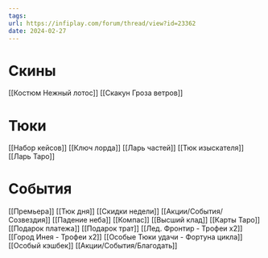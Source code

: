 ```yaml
---
tags: 
url: https://infiplay.com/forum/thread/view?id=23362
date: 2024-02-27
---
```

# Скины
[[Костюм Нежный лотос]]
[[Скакун Гроза ветров]]

# Тюки
[[Набор кейсов]]
[[Ключ лорда]]
[[Ларь частей]]
[[Тюк изыскателя]]
[[Ларь Таро]]
# События
[[Премьера]]
[[Тюк дня]]
[[Скидки недели]]
[[Акции/События/Созвездия]]
[[Падение неба]]
[[Компас]]
[[Высший клад]]
[[Карты Таро]]
[[Подарок платежа]]
[[Подарок трат]]
[[Лед. Фронтир - Трофеи х2]]
[[Город Инея  - Трофеи х2]]
[[Особые Тюки удачи - Фортуна цикла]]
[[Особый кэшбек]]
[[Акции/События/Благодать]]
